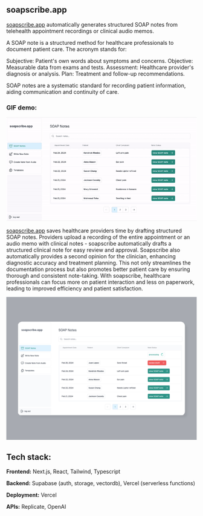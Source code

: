 ## soapscribe.app

[soapscribe.app](https://soapscribe.vercel.app/) automatically generates structured SOAP notes from telehealth appointment recordings or clinical audio memos.

A SOAP note is a structured method for healthcare professionals to document patient care. The acronym stands for:

Subjective: Patient's own words about symptoms and concerns.
Objective: Measurable data from exams and tests.
Assessment: Healthcare provider's diagnosis or analysis.
Plan: Treatment and follow-up recommendations.

SOAP notes are a systematic standard for recording patient information, aiding communication and continuity of care.

### GIF demo:

![soapscribe gif illustration](public/soapscribedemo.gif)

[soapscribe.app](https://soapscribe.vercel.app/) saves healthcare providers time by drafting structured SOAP notes. Providers upload a recording of the entire appointment or an audio memo with clinical notes - soapscribe automatically drafts a structured clinical note for easy review and approval. Soapscribe also automatically provides a second opinion for the clinician, enhancing diagnostic accuracy and treatment planning. This not only streamlines the documentation process but also promotes better patient care by ensuring thorough and consistent note-taking. With soapscribe, healthcare professionals can focus more on patient interaction and less on paperwork, leading to improved efficiency and patient satisfaction.

![soapscribe homepage image](public/soapscribescreenlightgray.webp)

## Tech stack:

**Frontend:**
Next.js, React, Tailwind, Typescript

**Backend:**
Supabase (auth, storage, vectordb), Vercel (serverless functions)

**Deployment:**
Vercel

**APIs:**
Replicate, OpenAI
